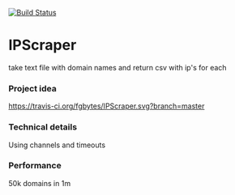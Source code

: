 [![Build Status](https://travis-ci.org/fgbytes/IPScraper.svg?branch=master)](https://travis-ci.org/fgbytes/IPScraper)
# IPScraper
take text file with domain names and return csv with ip's for each


### Project idea
https://travis-ci.org/fgbytes/IPScraper.svg?branch=master

### Technical details
Using channels and timeouts

### Performance
50k domains in 1m
